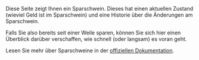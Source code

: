 Diese Seite zeigt Ihnen ein Sparschwein. Dieses hat einen aktuellen Zustand (wieviel Geld ist im Sparschwein) und eine Historie über die Änderungen am Sparschwein.

Falls Sie also bereits seit einer Weile sparen, können Sie sich hier einen Überblick darüber verschaffen, wie schnell (oder langsam) es voran geht.

Lesen Sie mehr über Sparschweine in der [offiziellen Dokumentation](https://firefly-iii.readthedocs.io/en/latest/advanced/piggies.html).